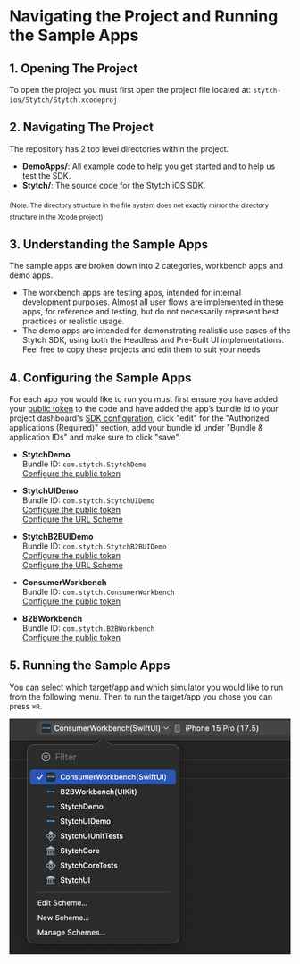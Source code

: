 # Navigating the Project and Running the Sample Apps

## 1. Opening The Project
To open the project you must first open the project file located at: `stytch-ios/Stytch/Stytch.xcodeproj`

## 2. Navigating The Project
The repository has 2 top level directories within the project. 
* **DemoApps/**: All example code to help you get started and to help us test the SDK.
* **Stytch/**: The source code for the Stytch iOS SDK.

<sub>(Note. The directory structure in the file system does not exactly mirror the directory structure in the Xcode project)</sub>

## 3. Understanding the Sample Apps
The sample apps are broken down into 2 categories, workbench apps and demo apps.
* The workbench apps are testing apps, intended for internal development purposes. Almost all user flows are implemented in these apps, for reference and testing, but do not necessarily represent best practices or realistic usage.
* The demo apps are intended for demonstrating realistic use cases of the Stytch SDK, using both the Headless and Pre-Built UI implementations. Feel free to copy these projects and edit them to suit your needs

## 4. Configuring the Sample Apps
For each app you would like to run you must first ensure you have added your [public token](https://stytch.com/dashboard) to the code and have added the app’s bundle id to your project dashboard's [SDK configuration](https://stytch.com/dashboard/sdk-configuration), click "edit" for the "Authorized applications (Required)" section, add your bundle id under "Bundle & application IDs" and make sure to click "save".

* **StytchDemo**    
Bundle ID: `com.stytch.StytchDemo`  
[Configure the public token](https://github.com/stytchauth/stytch-ios/blob/f5a1fed4f54708fd7bc089340cccb3b2c3ab2d96/Stytch/DemoApps/StytchDemo/ContentView.swift#L21)    

* **StytchUIDemo**  
Bundle ID: `com.stytch.StytchUIDemo`  
[Configure the public token](https://github.com/stytchauth/stytch-ios/blob/21d940ffed919e983c4396b91099e844f886c38a/Stytch/DemoApps/StytchUIDemo/ContentView.swift#L10)  
[Configure the URL Scheme](https://github.com/stytchauth/stytch-ios/blob/21d940ffed919e983c4396b91099e844f886c38a/Stytch/DemoApps/StytchUIDemo/Info.plist#L14)  

* **StytchB2BUIDemo**  
Bundle ID: `com.stytch.StytchB2BUIDemo`  
[Configure the public token](https://github.com/stytchauth/stytch-ios/blob/21d940ffed919e983c4396b91099e844f886c38a/Stytch/DemoApps/StytchB2BUIDemo/ContentView.swift#L10)  
[Configure the URL Scheme](https://github.com/stytchauth/stytch-ios/blob/21d940ffed919e983c4396b91099e844f886c38a/Stytch/DemoApps/StytchB2BUIDemo/Info.plist#L12)  

* **ConsumerWorkbench**  
Bundle ID: `com.stytch.ConsumerWorkbench`  
[Configure the public token](https://github.com/stytchauth/stytch-ios/blob/f5a1fed4f54708fd7bc089340cccb3b2c3ab2d96/Stytch/DemoApps/ConsumerWorkbench/Shared/StytchDemoApp.swift#L6)  

* **B2BWorkbench**  
Bundle ID: `com.stytch.B2BWorkbench`  
[Configure the public token](https://github.com/stytchauth/stytch-ios/blob/0d0bb69237a69f266530f831eca3ef8c2b7a91c5/Stytch/DemoApps/B2BWorkbench/ViewControllers/RootViewController.swift#L43)  

## 5. Running the Sample Apps

You can select which target/app and which simulator you would like to run from the following menu. Then to run the target/app you chose you can press `⌘R`.

![Stytch Targets](assets/target_options.png)
